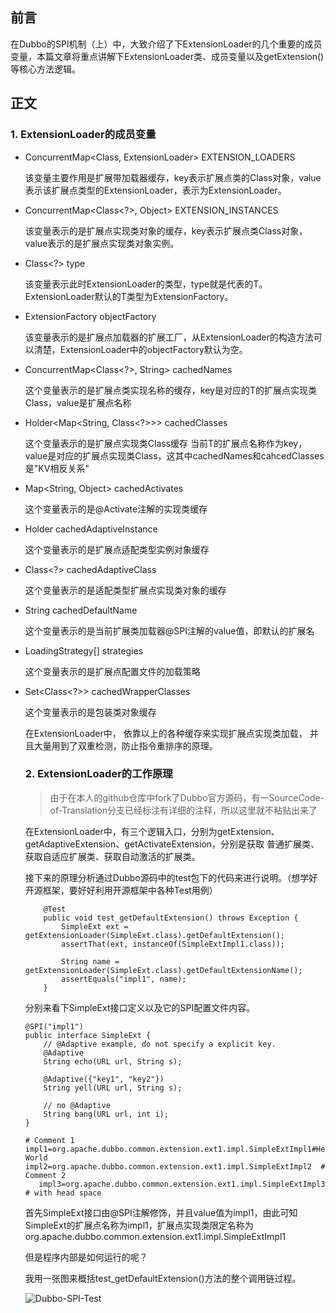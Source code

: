 ## 前言 

在Dubbo的SPI机制（上）中，大致介绍了下ExtensionLoader的几个重要的成员变量，本篇文章将重点讲解下ExtensionLoader类、成员变量以及getExtension()等核心方法逻辑。

## 正文

### 1. ExtensionLoader的成员变量

- ConcurrentMap<Class<?>, ExtensionLoader<?>> EXTENSION_LOADERS

    该变量主要作用是扩展带加载器缓存，key表示扩展点类的Class对象，value表示该扩展点类型的ExtensionLoader，表示为ExtensionLoader<T>。
   
- ConcurrentMap<Class<?>, Object> EXTENSION_INSTANCES

    该变量表示的是扩展点实现类对象的缓存，key表示扩展点类Class对象，value表示的是扩展点实现类对象实例。
    
- Class<?> type

    该变量表示此时ExtensionLoader<T>的类型，type就是代表的T。ExtensionLoader默认的T类型为ExtensionFactory。
    
- ExtensionFactory objectFactory

    该变量表示的是扩展点加载器的扩展工厂，从ExtensionLoader的构造方法可以清楚，ExtensionLoader<ExtensionFactory>中的objectFactory默认为空。

- ConcurrentMap<Class<?>, String> cachedNames

    这个变量表示的是扩展点类实现名称的缓存，key是对应的T的扩展点实现类Class，value是扩展点名称

- Holder<Map<String, Class<?>>> cachedClasses

    这个变量表示的是扩展点实现类Class缓存 当前T的扩展点名称作为key，value是对应的扩展点实现类Class，这其中cachedNames和cahcedClasses是"KV相反关系"

- Map<String, Object> cachedActivates

    这个变量表示的是@Activate注解的实现类缓存

- Holder<Object> cachedAdaptiveInstance

    这个变量表示的是扩展点适配类型实例对象缓存

- Class<?> cachedAdaptiveClass

    这个变量表示的是适配类型扩展点实现类对象的缓存

- String cachedDefaultName

    这个变量表示的是当前扩展类加载器@SPI注解的value值，即默认的扩展名
    
- LoadingStrategy[] strategies

    这个变量表示的是扩展点配置文件的加载策略

- Set<Class<?>> cachedWrapperClasses

    这个变量表示的是包装类对象缓存
    
在ExtensionLoader中， 依靠以上的各种缓存来实现扩展点实现类加载， 并且大量用到了双重检测，防止指令重排序的原理。

### 2. ExtensionLoader的工作原理

> 由于在本人的github仓库中fork了Dubbo官方源码，有一SourceCode-of-Translation分支已经标注有详细的注释，所以这里就不粘贴出来了

在ExtensionLoader中，有三个逻辑入口，分别为getExtension、getAdaptiveExtension、getActivateExtension，分别是获取
普通扩展类、获取自适应扩展类、获取自动激活的扩展类。

接下来的原理分析通过Dubbo源码中的test包下的代码来进行说明。（想学好开源框架，要好好利用开源框架中各种Test用例）

```
    @Test
    public void test_getDefaultExtension() throws Exception {
        SimpleExt ext = getExtensionLoader(SimpleExt.class).getDefaultExtension();
        assertThat(ext, instanceOf(SimpleExtImpl1.class));

        String name = getExtensionLoader(SimpleExt.class).getDefaultExtensionName();
        assertEquals("impl1", name);
    }

```

分别来看下SimpleExt接口定义以及它的SPI配置文件内容。

``` 
@SPI("impl1")
public interface SimpleExt {
    // @Adaptive example, do not specify a explicit key.
    @Adaptive
    String echo(URL url, String s);

    @Adaptive({"key1", "key2"})
    String yell(URL url, String s);

    // no @Adaptive
    String bang(URL url, int i);
}
```

```
# Comment 1
impl1=org.apache.dubbo.common.extension.ext1.impl.SimpleExtImpl1#Hello World
impl2=org.apache.dubbo.common.extension.ext1.impl.SimpleExtImpl2  # Comment 2
   impl3=org.apache.dubbo.common.extension.ext1.impl.SimpleExtImpl3 # with head space
```

首先SimpleExt接口由@SPI注解修饰，并且value值为impl1，由此可知SimpleExt的扩展点名称为impl1，扩展点实现类限定名称为org.apache.dubbo.common.extension.ext1.impl.SimpleExtImpl1

但是程序内部是如何运行的呢？

我用一张图来概括test_getDefaultExtension()方法的整个调用链过程。

![Dubbo-SPI-Test](https://github.com/coderbruis/JavaSourceCodeLearning/blob/master/note/images/Dubbo/Dubbo-SPI-Test.png)



